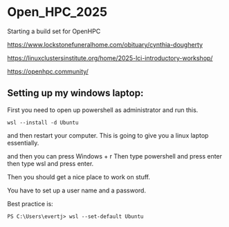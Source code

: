 # Open_HPC_2025
Starting a build set for OpenHPC


https://www.lockstonefuneralhome.com/obituary/cynthia-dougherty

https://linuxclustersinstitute.org/home/2025-lci-introductory-workshop/

https://openhpc.community/


## Setting up my windows laptop:

First you need to open up powershell as administrator and run this.

```console
wsl --install -d Ubuntu
```
and then restart your computer. 
This is going to give you a linux laptop essentially.

and then you can press Windows + r
Then type powershell and press enter
then type wsl and press enter.

Then you should get a nice place to work on stuff.

You have to set up a user name and a password.

Best practice is:
```console
PS C:\Users\evertj> wsl --set-default Ubuntu
```
